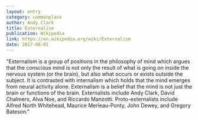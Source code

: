 ```yaml
---
layout: entry
category: commonplace
author: Andy Clark
title: Externalism
publication: Wikipedia
link: https://en.wikipedia.org/wiki/Externalism
date: 2017-06-01
---
```


"Externalism is a group of positions in the philosophy of mind which argues that the conscious mind is not only the result of what is going on inside the nervous system (or the brain), but also what occurs or exists outside the subject. It is contrasted with internalism which holds that the mind emerges from neural activity alone. Externalism is a belief that the mind is not just the brain or functions of the brain. Externalists include Andy Clark, David Chalmers, Alva Noe, and Riccardo Manzotti. Proto-externalists include Alfred North Whitehead, Maurice Merleau-Ponty, John Dewey, and Gregory Bateson."